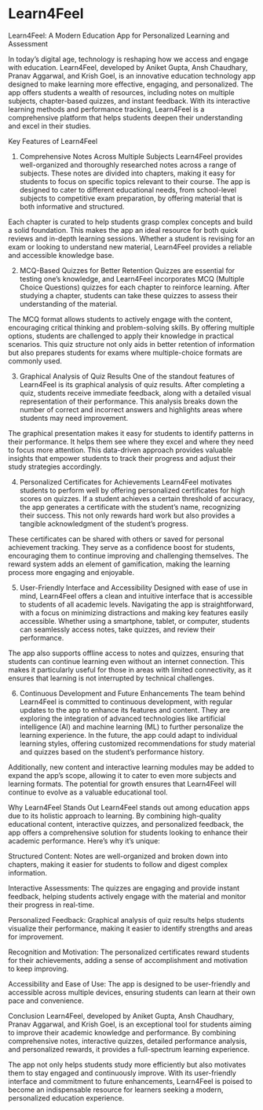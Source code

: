 # Learn4Feel
Learn4Feel: A Modern Education App for Personalized Learning and Assessment

In today’s digital age, technology is reshaping how we access and engage with education. Learn4Feel, developed by Aniket Gupta, Ansh Chaudhary, Pranav Aggarwal, and Krish Goel, is an innovative education technology app designed to make learning more effective, engaging, and personalized. The app offers students a wealth of resources, including notes on multiple subjects, chapter-based quizzes, and instant feedback. With its interactive learning methods and performance tracking, Learn4Feel is a comprehensive platform that helps students deepen their understanding and excel in their studies.

Key Features of Learn4Feel
1. Comprehensive Notes Across Multiple Subjects
Learn4Feel provides well-organized and thoroughly researched notes across a range of subjects. These notes are divided into chapters, making it easy for students to focus on specific topics relevant to their course. The app is designed to cater to different educational needs, from school-level subjects to competitive exam preparation, by offering material that is both informative and structured.

Each chapter is curated to help students grasp complex concepts and build a solid foundation. This makes the app an ideal resource for both quick reviews and in-depth learning sessions. Whether a student is revising for an exam or looking to understand new material, Learn4Feel provides a reliable and accessible knowledge base.

2. MCQ-Based Quizzes for Better Retention
Quizzes are essential for testing one’s knowledge, and Learn4Feel incorporates MCQ (Multiple Choice Questions) quizzes for each chapter to reinforce learning. After studying a chapter, students can take these quizzes to assess their understanding of the material.

The MCQ format allows students to actively engage with the content, encouraging critical thinking and problem-solving skills. By offering multiple options, students are challenged to apply their knowledge in practical scenarios. This quiz structure not only aids in better retention of information but also prepares students for exams where multiple-choice formats are commonly used.

3. Graphical Analysis of Quiz Results
One of the standout features of Learn4Feel is its graphical analysis of quiz results. After completing a quiz, students receive immediate feedback, along with a detailed visual representation of their performance. This analysis breaks down the number of correct and incorrect answers and highlights areas where students may need improvement.

The graphical presentation makes it easy for students to identify patterns in their performance. It helps them see where they excel and where they need to focus more attention. This data-driven approach provides valuable insights that empower students to track their progress and adjust their study strategies accordingly.

4. Personalized Certificates for Achievements
Learn4Feel motivates students to perform well by offering personalized certificates for high scores on quizzes. If a student achieves a certain threshold of accuracy, the app generates a certificate with the student’s name, recognizing their success. This not only rewards hard work but also provides a tangible acknowledgment of the student’s progress.

These certificates can be shared with others or saved for personal achievement tracking. They serve as a confidence boost for students, encouraging them to continue improving and challenging themselves. The reward system adds an element of gamification, making the learning process more engaging and enjoyable.

5. User-Friendly Interface and Accessibility
Designed with ease of use in mind, Learn4Feel offers a clean and intuitive interface that is accessible to students of all academic levels. Navigating the app is straightforward, with a focus on minimizing distractions and making key features easily accessible. Whether using a smartphone, tablet, or computer, students can seamlessly access notes, take quizzes, and review their performance.

The app also supports offline access to notes and quizzes, ensuring that students can continue learning even without an internet connection. This makes it particularly useful for those in areas with limited connectivity, as it ensures that learning is not interrupted by technical challenges.

6. Continuous Development and Future Enhancements
The team behind Learn4Feel is committed to continuous development, with regular updates to the app to enhance its features and content. They are exploring the integration of advanced technologies like artificial intelligence (AI) and machine learning (ML) to further personalize the learning experience. In the future, the app could adapt to individual learning styles, offering customized recommendations for study material and quizzes based on the student’s performance history.

Additionally, new content and interactive learning modules may be added to expand the app’s scope, allowing it to cater to even more subjects and learning formats. The potential for growth ensures that Learn4Feel will continue to evolve as a valuable educational tool.

Why Learn4Feel Stands Out
Learn4Feel stands out among education apps due to its holistic approach to learning. By combining high-quality educational content, interactive quizzes, and personalized feedback, the app offers a comprehensive solution for students looking to enhance their academic performance. Here’s why it’s unique:

Structured Content: Notes are well-organized and broken down into chapters, making it easier for students to follow and digest complex information.

Interactive Assessments: The quizzes are engaging and provide instant feedback, helping students actively engage with the material and monitor their progress in real-time.

Personalized Feedback: Graphical analysis of quiz results helps students visualize their performance, making it easier to identify strengths and areas for improvement.

Recognition and Motivation: The personalized certificates reward students for their achievements, adding a sense of accomplishment and motivation to keep improving.

Accessibility and Ease of Use: The app is designed to be user-friendly and accessible across multiple devices, ensuring students can learn at their own pace and convenience.

Conclusion
Learn4Feel, developed by Aniket Gupta, Ansh Chaudhary, Pranav Aggarwal, and Krish Goel, is an exceptional tool for students aiming to improve their academic knowledge and performance. By combining comprehensive notes, interactive quizzes, detailed performance analysis, and personalized rewards, it provides a full-spectrum learning experience.

The app not only helps students study more efficiently but also motivates them to stay engaged and continuously improve. With its user-friendly interface and commitment to future enhancements, Learn4Feel is poised to become an indispensable resource for learners seeking a modern, personalized education experience.
